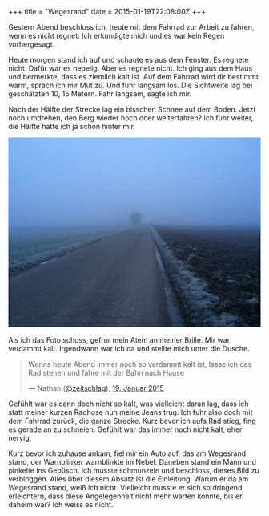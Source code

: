 +++
title = "Wegesrand"
date = 2015-01-19T22:08:00Z
+++

Gestern Abend beschloss ich, heute mit dem Fahrrad zur Arbeit zu fahren, wenn es nicht regnet. Ich erkundigte mich und es war kein Regen vorhergesagt.

Heute morgen stand ich auf und schaute es aus dem Fenster. Es regnete nicht. Dafür war es nebelig. Aber es regnete nicht. Ich ging aus dem Haus und bermerkte, dass es ziemlich kalt ist. Auf dem Fahrrad wird dir bestimmt warm, sprach ich mir Mut zu. Und fuhr langsam los. Die Sichtweite lag bei geschätzten 10, 15 Metern. Fahr langsam, sagte ich mir.

Nach der Hälfte der Strecke lag ein bisschen Schnee auf dem Boden. Jetzt noch umdrehen, den Berg wieder hoch oder weiterfahren? Ich fuhr weiter, die Hälfte hatte ich ja schon hinter mir.

![Durch den Nebel sieht man die Kontur eines Baumes](/img/IMG_10.jpg)

Als ich das Foto schoss, gefror mein Atem an meiner Brille. Mir war verdammt kalt. Irgendwann war ich da und stellte mich unter die Dusche.

> Wenns heute Abend immer noch so verdammt kalt ist, lasse ich das Rad stehen und fahre mit der Bahn nach Hause
>
> — Nathan ([@zeitschlag](https://twitter.com/zeitschlag/)), [19. Januar 2015](https://twitter.com/zeitschlag/status/557082854682009600)

Gefühlt war es dann doch nicht so kalt, was vielleicht daran lag, dass ich statt meiner kurzen Radhose nun meine Jeans trug. Ich fuhr also doch mit dem Fahrrad zurück, die ganze Strecke. Kurz bevor ich aufs Rad stieg, fing es gerade an zu schneien. Gefühlt war das immer noch nicht kalt, eher nervig.

Kurz bevor ich zuhause ankam, fiel mir ein Auto auf, das am Wegesrand stand, der Warnblinker warnblinkte im Nebel. Daneben stand ein Mann und pinkelte ins Gebüsch. Ich musste schmunzeln und beschloss, dieses Bild zu verbloggen. Alles über diesem Absatz ist die Einleitung. Warum er da am Wegesrand stand, weiß ich nicht. Vielleicht musste er sich so dringend erleichtern, dass diese Angelegenheit nicht mehr warten konnte, bis er daheim war? Ich weiss es nicht.
